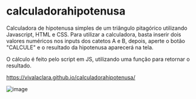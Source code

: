 # calculadorahipotenusa
Calculadora de hipotenusa simples de um triângulo pitagórico utilizando Javascript, HTML e CSS. Para utilizar a calculadora, basta inserir dois valores numéricos nos inputs dos catetos A e B,
depois, aperte o botão "CALCULE" e o resultado da hipotenusa aparecerá na tela. 

O cálculo é feito pelo script em JS, utilizando uma função para retornar o resultado.

https://vivalaclara.github.io/calculadorahipotenusa/

![image](https://user-images.githubusercontent.com/75951646/193715849-4a1f2c53-3199-4fbe-81a2-4698fa64ca43.png)
